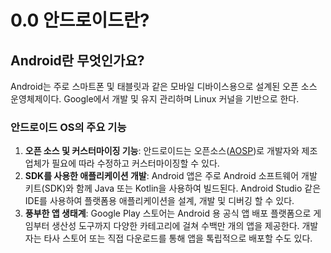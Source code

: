 # 0.0 안드로이드란?

## Android란 무엇인가요? 
Android는 주로 스마트폰 및 태블릿과 같은 모바일 디바이스용으로 설계된 오픈 소스 운영체제이다.
Google에서 개발 및 유지 관리하며 Linux 커널을 기반으로 한다. 

### 안드로이드 OS의 주요 기능
1. **오픈 소스 및 커스터마이징 기능**: 안드로이드는 오픈소스([AOSP](https://source.android.com/))로 개발자와 제조업체가 필요에 따라 수정하고 커스터마이징할 수 있다. 
2. **SDK를 사용한 애플리케이션 개발**: Android 앱은 주로 Android 소프트웨어 개발 키트(SDK)와 함께 Java 또는 Kotlin을 사용하여 빌드된다. Android Studio 같은 IDE를 사용하여 플랫폼용 애플리케이션을 설계, 개발 및 디버깅 할 수 있다.
3. **풍부한 앱 생태계**: Google Play 스토어는 Android 용 공식 앱 배포 플랫폼으로 게임부터 생산성 도구까지 다양한 카테고리에 걸쳐 수백만 개의 앱을 제공한다. 개발자는 타사 스토어 또는 직접 다운로드를 통해 앱을 톡립적으로 배포할 수도 있다.




